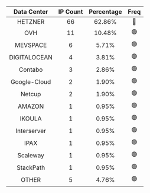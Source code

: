 | Data Center | IP Count | Percentage | Freq |
|:------------:|:--------:|:-----------:|:-----:|
| HETZNER | 66 | 62.86% | 🔴 |
| OVH | 11 | 10.48% | 🟢 |
| MEVSPACE | 6 | 5.71% | 🟢 |
| DIGITALOCEAN | 4 | 3.81% | 🟢 |
| Contabo | 3 | 2.86% | 🟢 |
| Google-Cloud | 2 | 1.90% | 🟢 |
| Netcup | 2 | 1.90% | 🟢 |
| AMAZON | 1 | 0.95% | 🟢 |
| IKOULA | 1 | 0.95% | 🟢 |
| Interserver | 1 | 0.95% | 🟢 |
| IPAX | 1 | 0.95% | 🟢 |
| Scaleway | 1 | 0.95% | 🟢 |
| StackPath | 1 | 0.95% | 🟢 |
| OTHER | 5 | 4.76% | 🟢 |